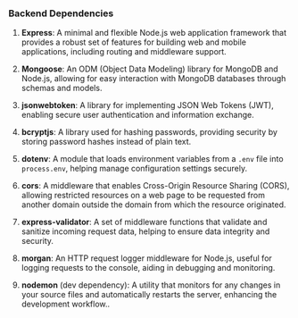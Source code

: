 ### Backend Dependencies

1. **Express**: A minimal and flexible Node.js web application framework that provides a robust set of features for building web and mobile applications, including routing and middleware support.

2. **Mongoose**: An ODM (Object Data Modeling) library for MongoDB and Node.js, allowing for easy interaction with MongoDB databases through schemas and models.

3. **jsonwebtoken**: A library for implementing JSON Web Tokens (JWT), enabling secure user authentication and information exchange.

4. **bcryptjs**: A library used for hashing passwords, providing security by storing password hashes instead of plain text.

5. **dotenv**: A module that loads environment variables from a `.env` file into `process.env`, helping manage configuration settings securely.

6. **cors**: A middleware that enables Cross-Origin Resource Sharing (CORS), allowing restricted resources on a web page to be requested from another domain outside the domain from which the resource originated.

7. **express-validator**: A set of middleware functions that validate and sanitize incoming request data, helping to ensure data integrity and security.

8. **morgan**: An HTTP request logger middleware for Node.js, useful for logging requests to the console, aiding in debugging and monitoring.

9. **nodemon** (dev dependency): A utility that monitors for any changes in your source files and automatically restarts the server, enhancing the development workflow..
